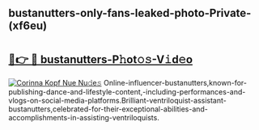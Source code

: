 ## bustanutters-only-fans​-leaked-photo​-Private-(xf6eu)


# <h2><a href="https://mediaupload.pro?title=bustanutters&ref=git">🔗👉 🔴 bustanutters-P𝚑ot𝚘𝚜-V𝚒d𝚎o</a></h2>

[![Corinna Kopf Nue Nu𝚍e𝚜](https://i.imgur.com/0qMVB7G.gif)](https://mediaupload.pro?title=bustanutters&ref=git)
Online-influencer-bustanutters,known-for-publishing-dance-and-lifestyle-content,-including-performances-and-vlogs-on-social-media-platforms.Brilliant-ventriloquist-assistant-bustanutters,celebrated-for-their-exceptional-abilities-and-accomplishments-in-assisting-ventriloquists.  